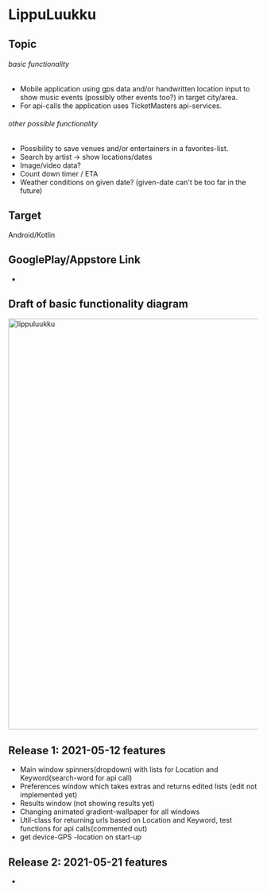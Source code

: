 
# LippuLuukku

## Topic
 ###### basic functionality
- Mobile application using gps data and/or handwritten location input to show music events (possibly other events too?) in target city/area.
- For api-calls the application uses TicketMasters api-services.
 ###### other possible functionality
- Possibility to save venues and/or entertainers in a favorites-list.
- Search by artist -> show locations/dates
- Image/video data?
- Count down timer / ETA
- Weather conditions on given date? (given-date can't be too far in the future)

## Target
Android/Kotlin

## GooglePlay/Appstore Link
-

## Draft of basic functionality diagram
<img width="827" alt="lippuluukku" src="https://user-images.githubusercontent.com/56744277/117538075-2662ba80-b00d-11eb-95d3-bf58f00656fe.png">

## Release 1: 2021-05-12 features
- Main window spinners(dropdown) with lists for Location and Keyword(search-word for api call)
- Preferences window which takes extras and returns edited lists (edit not implemented yet)
- Results window (not showing results yet)
- Changing animated gradient-wallpaper for all windows
- Util-class for returning urls based on Location and Keyword, test functions for api calls(commented out)
- get device-GPS -location on start-up

## Release 2: 2021-05-21 features
-
